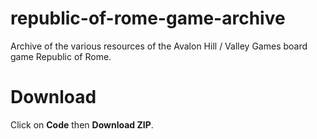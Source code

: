 # republic-of-rome-game-archive
Archive of the various resources of the Avalon Hill / Valley Games board game Republic of Rome.

# Download
Click on **Code** then **Download ZIP**.

